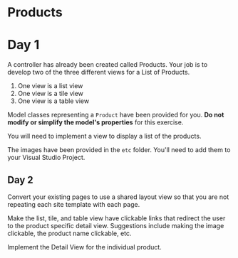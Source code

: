 # Products

# Day 1

A controller has already been created called Products. Your job is to develop two of the three different views for a List of Products.

1. One view is a list view
2. One view is a tile view
3. One view is a table view

Model classes representing a `Product` have been provided for you. **Do not modify or simplify the model's properties**
for this exercise.

You will need to implement a view to display a list of the products.

The images have been provided in the `etc` folder. You'll need to add them to your Visual Studio Project.

## Day 2

Convert your existing pages to use a shared layout view so that you are not repeating each site template with each page.

Make the list, tile, and table view have clickable links that redirect the user to the product specific detail view. Suggestions include making the image clickable, the product name clickable, etc.

Implement the Detail View for the individual product.